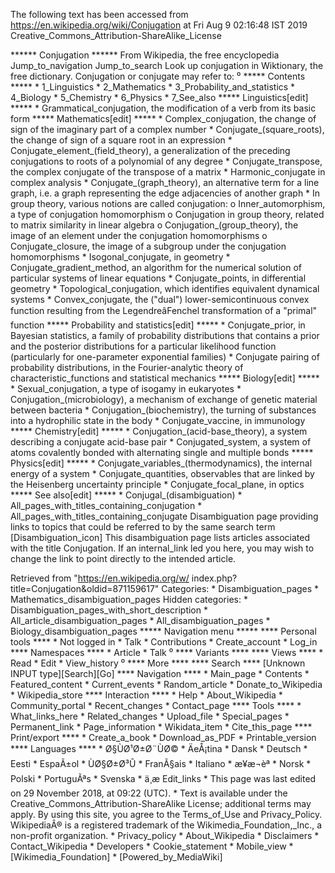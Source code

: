The following text has been accessed from https://en.wikipedia.org/wiki/Conjugation at Fri Aug 9 02:16:48 IST 2019
Creative_Commons_Attribution-ShareAlike_License




















****** Conjugation ******
From Wikipedia, the free encyclopedia
Jump_to_navigation Jump_to_search
 Look up conjugation in Wiktionary, the free dictionary.
Conjugation or conjugate may refer to:
⁰
***** Contents *****
    * 1_Linguistics
    * 2_Mathematics
    * 3_Probability_and_statistics
    * 4_Biology
    * 5_Chemistry
    * 6_Physics
    * 7_See_also
***** Linguistics[edit] *****
    * Grammatical_conjugation, the modification of a verb from its basic form
***** Mathematics[edit] *****
    * Complex_conjugation, the change of sign of the imaginary part of a
      complex number
    * Conjugate_(square_roots), the change of sign of a square root in an
      expression
    * Conjugate_element_(field_theory), a generalization of the preceding
      conjugations to roots of a polynomial of any degree
    * Conjugate_transpose, the complex conjugate of the transpose of a matrix
    * Harmonic_conjugate in complex analysis
    * Conjugate_(graph_theory), an alternative term for a line graph, i.e. a
      graph representing the edge adjacencies of another graph
    * In group theory, various notions are called conjugation:
          o Inner_automorphism, a type of conjugation homomorphism
          o Conjugation in group theory, related to matrix similarity in linear
            algebra
          o Conjugation_(group_theory), the image of an element under the
            conjugation homomorphisms
          o Conjugate_closure, the image of a subgroup under the conjugation
            homomorphisms
    * Isogonal_conjugate, in geometry
    * Conjugate_gradient_method, an algorithm for the numerical solution of
      particular systems of linear equations
    * Conjugate_points, in differential geometry
    * Topological_conjugation, which identifies equivalent dynamical systems
    * Convex_conjugate, the ("dual") lower-semicontinuous convex function
      resulting from the LegendreâFenchel transformation of a "primal"
      function
***** Probability and statistics[edit] *****
    * Conjugate_prior, in Bayesian statistics, a family of probability
      distributions that contains a prior and the posterior distributions for a
      particular likelihood function (particularly for one-parameter
      exponential families)
    * Conjugate pairing of probability distributions, in the Fourier-analytic
      theory of characteristic_functions and statistical mechanics
***** Biology[edit] *****
    * Sexual_conjugation, a type of isogamy in eukaryotes
    * Conjugation_(microbiology), a mechanism of exchange of genetic material
      between bacteria
    * Conjugation_(biochemistry), the turning of substances into a hydrophilic
      state in the body
    * Conjugate_vaccine, in immunology
***** Chemistry[edit] *****
    * Conjugation_(acid-base_theory), a system describing a conjugate acid-base
      pair
    * Conjugated_system, a system of atoms covalently bonded with alternating
      single and multiple bonds
***** Physics[edit] *****
    * Conjugate_variables_(thermodynamics), the internal energy of a system
    * Conjugate_quantities, observables that are linked by the Heisenberg
      uncertainty principle
    * Conjugate_focal_plane, in optics
***** See also[edit] *****
    * Conjugal_(disambiguation)
    * All_pages_with_titles_containing_conjugation
    * All_pages_with_titles_containing_conjugate
                      Disambiguation page providing links to topics that could
                      be referred to by the same search term
[Disambiguation_icon] This disambiguation page lists articles associated with
                      the title Conjugation.
                      If an internal_link led you here, you may wish to change
                      the link to point directly to the intended article.

Retrieved from "https://en.wikipedia.org/w/
index.php?title=Conjugation&oldid=871159617"
Categories:
    * Disambiguation_pages
    * Mathematics_disambiguation_pages
Hidden categories:
    * Disambiguation_pages_with_short_description
    * All_article_disambiguation_pages
    * All_disambiguation_pages
    * Biology_disambiguation_pages
***** Navigation menu *****
**** Personal tools ****
    * Not logged in
    * Talk
    * Contributions
    * Create_account
    * Log_in
**** Namespaces ****
    * Article
    * Talk
⁰
**** Variants ****
**** Views ****
    * Read
    * Edit
    * View_history
⁰
**** More ****
**** Search ****
[Unknown INPUT type][Search][Go]
**** Navigation ****
    * Main_page
    * Contents
    * Featured_content
    * Current_events
    * Random_article
    * Donate_to_Wikipedia
    * Wikipedia_store
**** Interaction ****
    * Help
    * About_Wikipedia
    * Community_portal
    * Recent_changes
    * Contact_page
**** Tools ****
    * What_links_here
    * Related_changes
    * Upload_file
    * Special_pages
    * Permanent_link
    * Page_information
    * Wikidata_item
    * Cite_this_page
**** Print/export ****
    * Create_a_book
    * Download_as_PDF
    * Printable_version
**** Languages ****
    * Ø§ÙØ¹Ø±Ø¨ÙØ©
    * ÄeÅ¡tina
    * Dansk
    * Deutsch
    * Eesti
    * EspaÃ±ol
    * ÙØ§Ø±Ø³Û
    * FranÃ§ais
    * Italiano
    * æ¥æ¬èª
    * Norsk
    * Polski
    * PortuguÃªs
    * Svenska
    * ä¸­æ
Edit_links
    * This page was last edited on 29 November 2018, at 09:22 (UTC).
    * Text is available under the Creative_Commons_Attribution-ShareAlike
      License; additional terms may apply. By using this site, you agree to the
      Terms_of_Use and Privacy_Policy. WikipediaÂ® is a registered trademark of
      the Wikimedia_Foundation,_Inc., a non-profit organization.
    * Privacy_policy
    * About_Wikipedia
    * Disclaimers
    * Contact_Wikipedia
    * Developers
    * Cookie_statement
    * Mobile_view
    * [Wikimedia_Foundation]
    * [Powered_by_MediaWiki]
